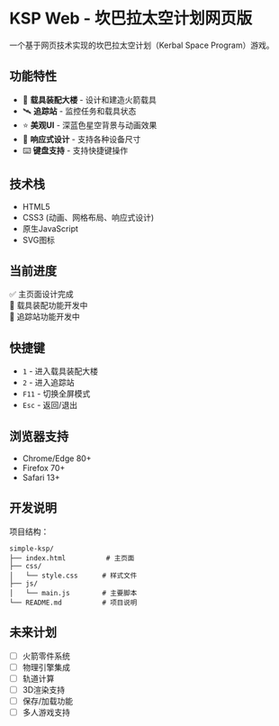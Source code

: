 # KSP Web - 坎巴拉太空计划网页版

一个基于网页技术实现的坎巴拉太空计划（Kerbal Space Program）游戏。

## 功能特性

- 🚀 **载具装配大楼** - 设计和建造火箭载具
- 🛰️ **追踪站** - 监控任务和载具状态
- ⭐ **美观UI** - 深蓝色星空背景与动画效果
- 📱 **响应式设计** - 支持各种设备尺寸
- ⌨️ **键盘支持** - 支持快捷键操作

## 技术栈

- HTML5
- CSS3 (动画、网格布局、响应式设计)
- 原生JavaScript
- SVG图标

## 当前进度

✅ 主页面设计完成  
🔄 载具装配功能开发中  
🔄 追踪站功能开发中  

## 快捷键

- `1` - 进入载具装配大楼
- `2` - 进入追踪站
- `F11` - 切换全屏模式
- `Esc` - 返回/退出

## 浏览器支持

- Chrome/Edge 80+
- Firefox 70+
- Safari 13+

## 开发说明

项目结构：

```text
simple-ksp/
├── index.html          # 主页面
├── css/
│   └── style.css      # 样式文件
├── js/
│   └── main.js        # 主要脚本
└── README.md          # 项目说明
```

## 未来计划

- [ ] 火箭零件系统
- [ ] 物理引擎集成
- [ ] 轨道计算
- [ ] 3D渲染支持
- [ ] 保存/加载功能
- [ ] 多人游戏支持
